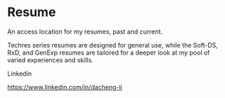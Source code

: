 # Resume
An access location for my resumes, past and current. 

Techres series resumes are designed for general use, while the Soft-DS, RxD, and GenExp resumes are tailored for a deeper look at my pool of varied experiences and skills. 

Linkedin

https://www.linkedin.com/in/dacheng-li

